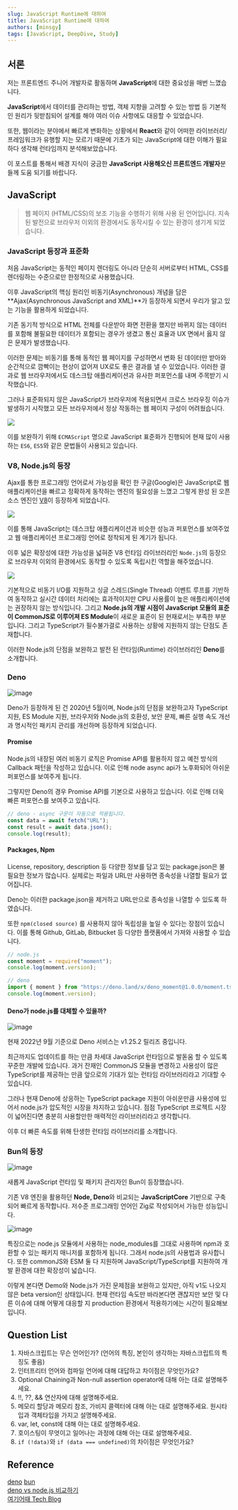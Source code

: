 ```yaml
---
slug: JavaScript Runtime에 대하여
title: JavaScript Runtime에 대하여
authors: [minsgy]
tags: [JavaScript, DeepDive, Study]
---
```


## 서론

저는 프론트엔드 주니어 개발자로 활동하며 **JavaScript**에 대한 중요성을 매번 느꼈습니다.

**JavaScript**에서 데이터를 관리하는 방법, 객체 지향을 고려할 수 있는 방법 등
기본적인 원리가 뒷받침되어 설계를 해야 여러 이슈 사항에도 대응할 수 있었습니다.

또한, 웹이라는 분야에서 빠르게 변화하는 상황에서 **React**와 같이 어떠한 라이브러리/프레임워크가 유행할 지는 모르기 때문에 기초가 되는 JavaScript에 대한 이해가 필요하다 생각해 런타임까지 분석해보았습니다.

이 포스트를 통해서 배경 지식이 궁금한 **JavaScript 사용해오신 프론트엔드 개발자**분들께 도움 되기를 바랍니다.

## JavaScript

> 웹 페이지 (HTML/CSS)의 보조 기능을 수행하기 위해 사용 된 언어입니다.
> 지속된 발전으로 브라우저 이외의 환경에서도 동작시킬 수 있는 환경이 생기게 되었습니다.

### JavaScript 등장과 표준화

처음 JavaScript는 동적인 페이지 렌더링도 아니라 단순히 서버로부터 HTML, CSS를 렌더링하는 수준으로만 한정적으로 사용했습니다.

이후 JavaScript의 핵심 원리인 비동기(Asynchronous) 개념을 담은 **Ajax(Asynchronous JavaScript and XML)**가 등장하게 되면서 우리가 알고 있는 기능을 활용하게 되었습니다.

기존 동기적 방식으로 HTML 전체를 다운받아 화면 전환을 했지만 바뀌지 않는 데이터를 포함해 불필요한 데이터가 포함되는 경우가 생겼고 통신 효율과 UX 면에서 옳지 않은 문제가 발생했습니다.

이러한 문제는 비동기를 통해 동적인 웹 페이지를 구성하면서 변화 된 데이터만 받아와 순간적으로 깜빡이는 현상이 없어져 UX로도 좋은 결과를 낼 수 있었습니다. 이러한 결과로 웹 브라우저에서도 데스크탑 애플리케이션과 유사한 퍼포먼스를 내며 주목받기 시작했습니다.

그러나 표준화되지 않은 JavaScript가 브라우저에 적용되면서 크로스 브라우징 이슈가 발생하기 시작했고 모든 브라우저에서 정상 작동하는 웹 페이지 구성이 어려웠습니다.

![](https://i.imgur.com/IXojwIy.png)

이를 보완하기 위해 `ECMAScript` 명으로 JavaScript 표준화가 진행되어 현재 많이 사용하는 `ES6`, `ES5`와 같은 문법들이 사용되고 있습니다.

### V8, Node.js의 등장

Ajax를 통한 프로그래밍 언어로서 가능성을 확인 한 구글(Google)은 JavaScript로 웹 애플리케이션을 빠르고 정확하게 동작하는 엔진의 필요성을 느꼈고 그렇게 완성 된 오픈소스 엔진인 [V8](https://v8.dev/)이 등장하게 되었습니다.

![](https://i.imgur.com/zB7qzy1.png)

이를 통해 JavaScript는 데스크탑 애플리케이션과 비슷한 성능과 퍼포먼스를 보여주었고 웹 애플리케이션 프로그래밍 언어로 정착되게 된 계기가 됩니다.

이후 넓은 확장성에 대한 가능성을 넓혀준 V8 런타임 라이브러리인 `Node.js`의 등장으로 브라우저 이외의 환경에서도 동작할 수 있도록 독립시킨 역할을 해주었습니다.

![](https://i.imgur.com/jRPm1V3.png)

기본적으로 비동기 I/O를 지원하고 싱글 스레드(Single Thread) 이벤트 루프를 기반하여 동작하고 실시간 데이터 처리에는 효과적이지만 CPU 사용률이 높은 애플리케이션에는 권장하지 않는 방식입니다. 그리고 **Node.js의 개발 시점이 JavaScript 모듈의 표준이 CommonJS로 이루어져 ES Module**이 새로운 표준이 된 현재로서는 부족한 부분입니다. 그리고 TypeScript가 필수불가결로 사용하는 상황에 지원하지 않는 단점도 존재합니다.

이러한 Node.js의 단점을 보완하고 발전 된 런타임(Runtime) 라이브러리인 **Deno**를 소개합니다.

### Deno

![image](https://user-images.githubusercontent.com/60251579/190108920-7897ed40-5b4a-481d-a1e0-d5a1e3db12bc.png)

Deno가 등장하게 된 건 2020년 5월이며, Node.js의 단점을 보완하고자 TypeScript 지원, ES Module 지원, 브라우저와 Node.js의 호환성, 보안 문제, 빠른 실행 속도 개선과 명시적인 패키지 관리를 개선하며 등장하게 되었습니다.

#### Promise

Node.js의 내장된 여러 비동기 로직은 Promise API를 활용하지 않고 예전 방식의 Callback 패턴을 작성하고 있습니다. 이로 인해 node async api가 노후화되어 아쉬운 퍼포먼스를 보여주게 됩니다.

그렇지만 Deno의 경우 Promise API를 기본으로 사용하고 있습니다. 이로 인해 더욱 빠른 퍼포먼스를 보여주고 있습니다.

```js
// deno - async 구문이 자동으로 적용됩니다.
const data = await fetch("URL");
const result = await data.json();
console.log(result);
```

#### Packages, Npm

License, repository, description 등 다양한 정보를 담고 있는 package.json은 불필요한 정보가 많습니다. 실제로는 파일과 URL만 사용하면 종속성을 나열할 필요가 없어집니다.

Deno는 이러한 package.json을 제거하고 URL만으로 종속성을 나열할 수 있도록 하였습니다.

또한 `npm(closed source)` 를 사용하지 않아 독립성을 높일 수 있다는 장점이 있습니다.
이를 통해 Github, GitLab, Bitbucket 등 다양한 플랫폼에서 가져와 사용할 수 있습니다.

```js
// node.js
const moment = require("moment");
console.log(moment.version);

// deno
import { moment } from "https://deno.land/x/deno_moment@1.0.0/moment.ts";
console.log(moment.version);
```

#### Deno가 node.js를 대체할 수 있을까?

![image](https://user-images.githubusercontent.com/60251579/190184861-0bdbeded-f0e0-45ca-a113-71076e918608.png)

현재 2022년 9월 기준으로 Deno 서비스는 v1.25.2 릴리즈 중입니다.

최근까지도 업데이트를 하는 만큼 차세대 JavaScript 런타임으로 발돋움 할 수 있도록 꾸준한 개발에 있습니다. 과거 잔재인 CommonJS 모듈을 변경하고 사용성이 많은 TypeScript를 제공하는 만큼 앞으로의 기대가 있는 런타임 라이브러리라고 기대할 수 있습니다.

그러나 현재 Deno에 상응하는 TypeScript package 지원이 아쉬운만큼 사용성에 있어서 node.js가 압도적인 시장을 차지하고 있습니다. 점점 TypeScript 프로젝트 시장이 넓어진다면 충분히 사용할만한 매력적인 라이브러리라고 생각합니다.

이후 더 빠른 속도를 위해 탄생한 런타임 라이브러리를 소개합니다.

### Bun의 등장

![image](https://user-images.githubusercontent.com/60251579/190210190-c14a338f-86f7-4b84-9398-96219b269dc2.png)

새롭게 JavaScript 런타임 및 패키지 관리자인 Bun이 등장했습니다.

기존 V8 엔진을 활용하던 **Node, Deno**와 비교되는 **JavaScriptCore** 기반으로 구축되어 빠르게 동작합니다. 저수준 프로그래밍 언어인 Zig로 작성되어서 가능한 성능입니다.

![image](https://user-images.githubusercontent.com/60251579/190211078-d8516115-f153-4c63-b944-14b5fb3e4838.png)

특징으로는 node.js 모듈에서 사용하는 node_modules를 그대로 사용하며 npm과 호환할 수 있는 패키지 매니저를 포함하게 됩니다. 그래서 node.js의 사용법과 유사합니다. 또한 commonJS와 ESM 둘 다 지원하며 JavaScript/TypeScript를 지원하여 개발 환경에 대한 확장성이 넓습니다.

이렇게 본다면 Demo와 Node.js가 가진 문제점을 보완하고 있지만, 아직 v1도 나오지 않은 beta version인 상태입니다. 현재 런타임 속도만 바라본다면 괜찮지만 보안 및 다른 이슈에 대해 어떻게 대응할 지 production 환경에서 적용하기에는 시간이 필요해보입니다.

## Question List

1. 자바스크립트는 무슨 언어인가? (언어의 특징, 본인이 생각하는 자바스크립트의 특징도 좋음)
2. 인터프리터 언어와 컴파일 언어에 대해 대답하고 차이점은 무엇인가요?
3. Optional Chaining과 Non-null assertion operator에 대해 아는 대로 설명해주세요.
4. !!, ??, && 연산자에 대해 설명해주세요.
5. 메모리 할당과 메모리 참조, 가비지 콜렉터에 대해 아는 대로 설명해주세요. 원시타입과 객체타입을 가지고 설명해주세요.
6. var, let, const에 대해 아는 대로 설명해주세요.
7. 호이스팅이 무엇이고 일어나는 과정에 대해 아는 대로 설명해주세요.
8. `if (!data)`와 `if (data === undefined)`의 차이점은 무엇인가요?

## Reference

[deno](https://deno.land/)
[bun](https://bun.sh/)  
[deno vs node.js 비교하기](https://www.youtube.com/watch?v=Uc03tAqC6fQ)  
[여기어때 Tech Blog](https://techblog.gccompany.co.kr/%ED%95%9Cbun-%EC%8D%A8%EB%B3%B4%EB%8A%94-%EA%B1%B0-%EC%96%B4%EB%95%8C-fa3cb32ac76f)
